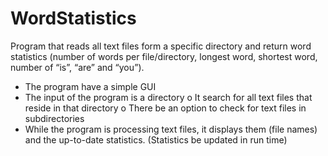 # WordStatistics

Program that reads all text files form a specific directory and return word statistics (number of words
per file/directory, longest word, shortest word, number of “is”, “are” and “you”).
- The program have a simple GUI
- The input of the program is a directory
o It search for all text files that reside in that directory
o There be an option to check for text files in subdirectories
- While the program is processing text files, it displays them (file names) and the up-to-date
statistics. (Statistics be updated in run time)

